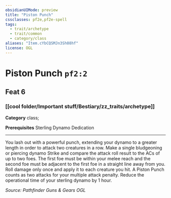 ```yaml
---
obsidianUIMode: preview
title: "Piston Punch"
cssclasses: pf2e,pf2e-spell
tags:
  - trait/archetype
  - trait/common
  - category/class
aliases: "Item.cYbCQSMJn3Sh08hf"
license: OGL
---
```

# Piston Punch `pf2:2`
## Feat 6
### [[cool folder/Important stuff/Bestiary/zz_traits/archetype]]

**Category** class; 



**Prerequisites** Sterling Dynamo Dedication
* * *
You lash out with a powerful punch, extending your dynamo to a greater length in order to attack two creatures in a row. Make a single bludgeoning or piercing dynamo Strike and compare the attack roll result to the ACs of up to two foes. The first foe must be within your melee reach and the second foe must be adjacent to the first foe in a straight line away from you. Roll damage only once and apply it to each creature you hit. A Piston Punch counts as two attacks for your multiple attack penalty. Reduce the operational time of your sterling dynamo by 1 hour.

*Source: Pathfinder Guns & Gears*
*OGL*